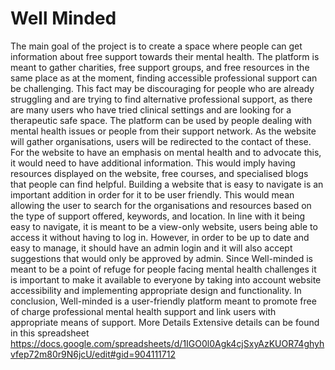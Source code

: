 
# Well Minded
The main goal of the project is to create a space where people can get information about free support towards their mental health. The platform is meant to gather charities, free support groups, and free resources in the same place as at the moment, finding accessible professional support can be challenging. This fact may be discouraging for people who are already struggling and are trying to find alternative professional support,  as there are many users who have tried clinical settings and are looking for a therapeutic safe space. The platform can be used by people dealing with mental health issues or people from their support network. As the website will gather organisations, users will be redirected to the contact of these.
For the website to have an emphasis on mental health and to advocate this, it would need to have additional information. This would imply having resources displayed on the website, free courses, and specialised blogs that people can find helpful. 
Building a website that is easy to navigate is an important addition in order for it to be user friendly. This would mean allowing the user to search for the organisations and resources based on the type of support offered, keywords, and location.
In line with it being easy to navigate, it is meant to be a view-only website, users being able to access it without having to log in. However, in order to be up to date and easy to manage, it should have an admin login and it will also accept suggestions that would only be approved by admin.
Since Well-minded is meant to be a point of refuge for people facing mental health challenges it is important to make it available to everyone by taking into account website accessibility and implementing appropriate design and functionality. 
In conclusion, Well-minded is a user-friendly platform meant to promote free of charge professional mental health support and link users with appropriate means of support. 
More Details
Extensive details can be found in this spreadsheet
https://docs.google.com/spreadsheets/d/1IGO0l0Agk4cjSxyAzKUOR74ghyhvfep72m80r9N6jcU/edit#gid=904111712


